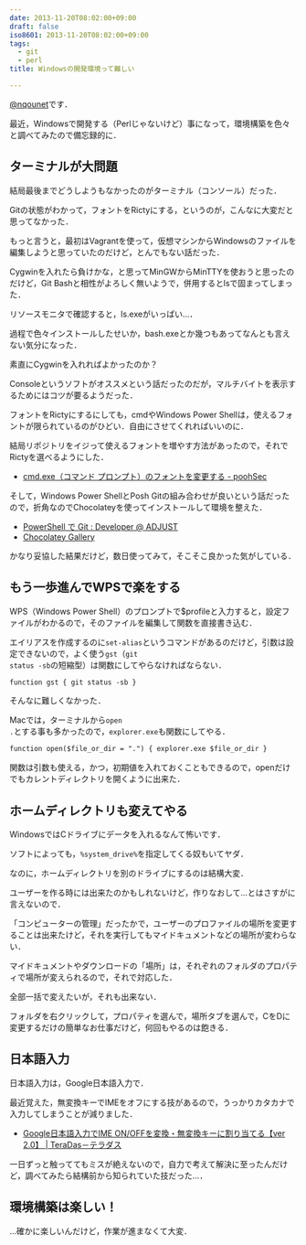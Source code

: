 ```yaml
---
date: 2013-11-20T08:02:00+09:00
draft: false
iso8601: 2013-11-20T08:02:00+09:00
tags:
  - git
  - perl
title: Windowsの開発環境って難しい

---
```


<a href="https://twitter.com/nqounet">@nqounet</a>です．

最近，Windowsで開発する（Perlじゃないけど）事になって，環境構築を色々と調べてみたので備忘録的に．

<h2>ターミナルが大問題</h2>
結局最後までどうしようもなかったのがターミナル（コンソール）だった．

Gitの状態がわかって，フォントをRictyにする，というのが，こんなに大変だと思ってなかった．

もっと言うと，最初はVagrantを使って，仮想マシンからWindowsのファイルを編集しようと思っていたのだけど，とんでもない話だった．

Cygwinを入れたら負けかな，と思ってMinGWからMinTTYを使おうと思ったのだけど，Git Bashと相性がよろしく無いようで，併用するとlsで固まってしまった．

リソースモニタで確認すると，ls.exeがいっぱい…．

過程で色々インストールしたせいか，bash.exeとか幾つもあってなんとも言えない気分になった．

素直にCygwinを入れればよかったのか？

Consoleというソフトがオススメという話だったのだが，マルチバイトを表示するためにはコツが要るようだった．

フォントをRictyにするにしても，cmdやWindows Power Shellは，使えるフォントが限られているのがひどい．自由にさせてくれればいいのに．

結局リポジトリをイジって使えるフォントを増やす方法があったので，それでRictyを選べるようにした．
<ul>
	<li><a href="http://pooh.gr.jp/?p=229">cmd.exe（コマンド プロンプト）のフォントを変更する - poohSec</a></li>
</ul>
そして，Windows Power ShellとPosh Gitの組み合わせが良いという話だったので，折角なのでChocolateyを使ってインストールして環境を整えた．
<ul>
	<li><a href="http://devadjust.exblog.jp/17296786/">PowerShell で Git : Developer @ ADJUST</a></li>
	<li><a href="http://chocolatey.org/">Chocolatey Gallery</a></li>
</ul>
かなり妥協した結果だけど，数日使ってみて，そこそこ良かった気がしている．
<h2>もう一歩進んでWPSで楽をする</h2>
WPS（Windows Power Shell）のプロンプトで$profileと入力すると，設定ファイルがわかるので，そのファイルを編集して関数を直接書き込む．

エイリアスを作成するのに<code>set-alias</code>というコマンドがあるのだけど，引数は設定できないので，よく使う<code>gst</code>（<code>git status -sb</code>の短縮型）は関数にしてやらなければならない．
```default
function gst { git status -sb }
```
そんなに難しくなかった．

Macでは，ターミナルから<code>open .</code>とする事も多かったので，<code>explorer.exe</code>も関数にしてやる．
```default
function open($file_or_dir = ".") { explorer.exe $file_or_dir }
```
関数は引数も使える，かつ，初期値を入れておくこともできるので，openだけでもカレントディレクトリを開くように出来た．
<h2>ホームディレクトリも変えてやる</h2>
WindowsではCドライブにデータを入れるなんて怖いです．

ソフトによっても，<code>%system_drive%</code>を指定してくる奴もいてヤダ．

なのに，ホームディレクトリを別のドライブにするのは結構大変．

ユーザーを作る時には出来たのかもしれないけど，作りなおして…とはさすがに言えないので．

「コンピューターの管理」だったかで，ユーザーのプロファイルの場所を変更することは出来たけど，それを実行してもマイドキュメントなどの場所が変わらない．

マイドキュメントやダウンロードの「場所」は，それぞれのフォルダのプロパティで場所が変えられるので，それで対応した．

全部一括で変えたいが，それも出来ない．

フォルダを右クリックして，プロパティを選んで，場所タブを選んで，CをDに変更するだけの簡単なお仕事だけど，何回もやるのは飽きる．
<h2>日本語入力</h2>
日本語入力は，Google日本語入力で．

最近覚えた，無変換キーでIMEをオフにする技があるので，うっかりカタカナで入力してしまうことが減りました．
<ul>
	<li><a href="http://www.teradas.net/archives/2927/">Google日本語入力でIME ON/OFFを変換・無変換キーに割り当てる【ver 2.0】 | TeraDas－テラダス</a></li>
</ul>
一日ずっと触っててもミスが絶えないので，自力で考えて解決に至ったんだけど，調べてみたら結構前から知られていた技だった…．
<h2>環境構築は楽しい！</h2>
…確かに楽しいんだけど，作業が進まなくて大変．    	